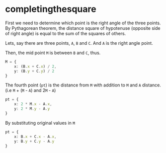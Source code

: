 # completingthesquare

First we need to determine which point is the right angle of the three points. By Pythagorean theorem, the distance square of hypotenuse (opposite side of right angle) is equal to the sum of the squares of others. 

Lets, say there are three points, `A`, `B` and `C`. And `A` is the right angle point.

Then, the mid point `M` is between `B` and `C`, thus.

```ts
M = {
    x: (B.x + C.x) / 2,
    y: (B.y + C.y) / 2
}
```

The fourth point (`pt`) is the distance from `M` with addition to `M` and `A` distance. (i.e `M` + (`M` - `A`) and 2`M` - `A`)

```ts
pt = {
    x: 2 * M.x - A.x,
    y: 2 * M.y - A.y
}
```

By substituting original values in `M`

```ts
pt = {
    x: B.x + C.x - A.x,
    y: B.y + C.y - A.y
}
```
